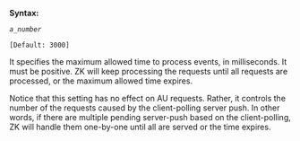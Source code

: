 **Syntax:**

<max-process-time>*`a_number`*</max-process-time>

`[Default: 3000]`

It specifies the maximum allowed time to process events, in
milliseconds. It must be positive. ZK will keep processing the requests
until all requests are processed, or the maximum allowed time expires.

Notice that this setting has no effect on AU requests. Rather, it
controls the number of the requests caused by the client-polling server
push. In other words, if there are multiple pending server-push based on
the client-polling, ZK will handle them one-by-one until all are served
or the time expires.


